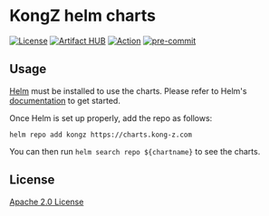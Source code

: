 # KongZ helm charts

[![License](https://img.shields.io/badge/License-Apache%202.0-blue.svg)](https://opensource.org/licenses/Apache-2.0)
[![Artifact HUB](https://img.shields.io/endpoint?url=https://artifacthub.io/badge/repository/kong-z)](https://artifacthub.io/packages/search?repo=kong-z)
[![Action](https://github.com/KongZ/charts/workflows/Release%20Charts/badge.svg?branch=main)](https://github.com/KongZ/charts/actions)
[![pre-commit](https://img.shields.io/badge/pre--commit-enabled-brightgreen?logo=pre-commit&logoColor=white)](https://github.com/pre-commit/pre-commit)
## Usage

[Helm](https://helm.sh) must be installed to use the charts.
Please refer to Helm's [documentation](https://helm.sh/docs/) to get started.

Once Helm is set up properly, add the repo as follows:

```console
helm repo add kongz https://charts.kong-z.com
```

You can then run `helm search repo ${chartname}` to see the charts.

## License

[Apache 2.0 License](./LICENSE)
